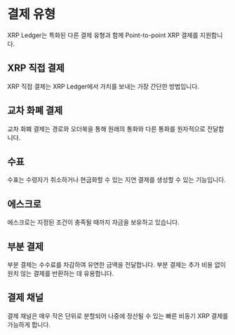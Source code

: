# 결제 유형

XRP Ledger는 특화된 다른 결제 유형과 함께 Point-to-point XRP 결제를 지원합니다.

## XRP 직접 결제

XRP 직접 결제는 XRP Ledger에서 가치를 보내는 가장 간단한 방법입니다.

## 교차 화폐 결제

교차 화폐 결제는 경로와 오더북을 통해 원래의 통화와 다른 통화를 원자적으로 전달합니다.

## 수표

수표는 수령자가 취소하거나 현금화할 수 있는 지연 결제를 생성할 수 있는 기능입니다.

## 에스크로

에스크로는 지정된 조건이 충족될 때까지 자금을 보유하고 있습니다.

## 부분 결제

부분 결제는 수수료를 차감하여 유연한 금액을 전달합니다. 부분 결제는 추가 비용 없이 원치 않는 결제를 반환하는 데 유용합니다.

## 결제 채널

결제 채널은 매우 작은 단위로 분할되어 나중에 정산될 수 있는 빠른 비동기 XRP 결제를 가능하게 합니다.
